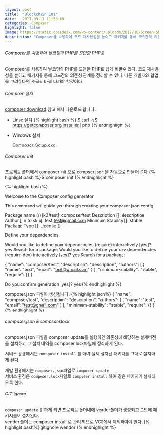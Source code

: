```yaml
---
layout: post
title:  "Blockchain 101"
date:   2017-09-13 11:33:00
categories: Composer
highlight: false
image: https://static.coindesk.com/wp-content/uploads/2017/10/Screen-Shot-2017-10-22-at-7.24.42-PM.png
description: "Composer를 사용하여 코드 재사용성을 높이고 패키지를 통해 코드간의 의존성 관계를 정리할 수 있다."
---
```



###### Composer를 사용하여 날코딩의 PHP를 모던한 PHP로

Composer를 사용하여 날코딩의 PHP를 모던한 PHP로 쉽게 바꿀수 있다. 
코드 재사용성을 높이고 패키지를 통해 코드간의 의존성 관계를 정리할 수 있다.  다른 개발자와 협업을 고려한다면 조금씩 바꿔 나가야 할것이다.


###### Compoer 설치
[composer download](https://getcomposer.org/download/) 참고 해서 다운로드 합니다.


* Linux 설치
{% highlight bash %}
$ curl -sS https://getcomposer.org/installer | php
{% endhighlight %}
* Windows 설치

     [Composer-Setup.exe](https://getcomposer.org/Composer-Setup.exe)



###### Composer init
프로젝트 폴더에서 composer init 으로 compser.json 을 자동으로 만들어 준다
{% highlight bash %}
$ composer init
{% endhighlight %}

{% highlight bash %}

  Welcome to the Composer config generator


This command will guide you through creating your composer.json config.

Package name (<vendor>/<name>) [k3/test]: composer/test
Description []: description
Author [, n to skip]: test <test@gmail.com>
Minimum Stability []: stable
Package Type []:
License []:

Define your dependencies.

Would you like to define your dependencies (require) interactively [yes]? yes
Search for a package:
Would you like to define your dev dependencies (require-dev) interactively [yes]? yes
Search for a package:

{
    "name": "composer/test",
    "description": "description",
    "authors": [
        {
            "name": "test",
            "email": "test@gmail.com"
        }
    ],
    "minimum-stability": "stable",
    "require": {}
}

Do you confirm generation [yes]? yes
{% endhighlight %}

composer.json 파일이 생성됩니다.
{% highlight json%}
{
    "name": "composer/test",
    "description": "description",
    "authors": [
        {
            "name": "test",
            "email": "test@gmail.com"
        }
    ],
    "minimum-stability": "stable",
    "require": {}
}
{% endhighlight %}

###### composer.json & compsoer.lock

composer.json 파일을 composer update를 실행하면 의존성에 해당하는 실제버전을 설치하고 그 설치 내역을 composer.lock파일에 정리하게 된다.

서비스 환경에서는 `comsposer install` 를 하여 실제 설치된 패키지를 그대로 설치하게 된다. 

개발 환경에서는 `composer.json`파일로 `composer update` <br/>
서비스 환경은 `composer.lock`파일로 `composer install`
하여 같은 패키지가 설치되도록 한다.


###### GIT ignore 

`composer update` 를 하게 되면 프로젝트 폴더내에 vender폴더가 생성되고 그안에 패키지를이 설치된다.<br/>
vender 폴더는  composer install 로 관리 되므로  VCS에서 제외하여야 한다.
{% highlight bash%}
gitignore
/vendor
{% endhighlight %}
